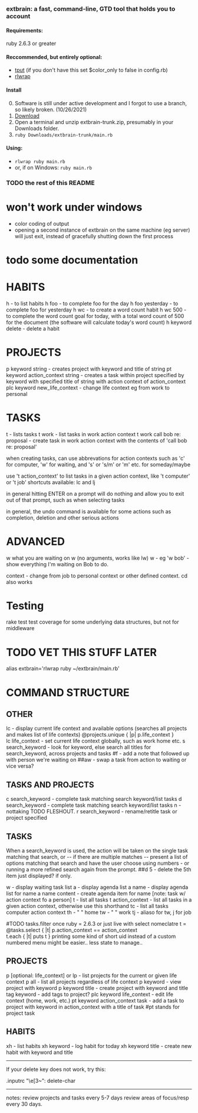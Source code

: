 <!---
Created: 2020-05-30
Revised: 2020-08-14
--->

### extbrain: a fast, command-line, GTD tool that holds you to account

#### Requirements:
 ruby 2.6.3 or greater

#### Reccommended, but entirely optional:
   * [tput](https://command-not-found.com/tput) (if you don't have this set $color_only to false in config.rb)
   * [rlwrap](https://command-not-found.com/rlwrap)

#### Install

   0. Software is still under active development and I forgot to use a branch, so likely broken. (10/26/2021)
   1. [Download](https://github.com/may/extbrain/archive/refs/heads/trunk.zip)
   2. Open a terminal and unzip extbrain-trunk.zip, presumably in your Downloads folder.
   3. ```ruby Downloads/extbrain-trunk/main.rb```
   
#### Using:
   * ```rlwrap ruby main.rb```
   * or, if on Windows: ```ruby main.rb```

### TODO the rest of this README

      

# won't work under windows
- color coding of output
- opening a second instance of extbrain on the same machine (eg server) will just exit, instead of gracefully shutting down the first process

# todo some documentation

# HABITS
h - to list habits
h foo - to complete foo for the day
h foo yesterday - to complete foo for yesterday
h wc - to create a word count habit
h wc 500 - to complete the word count goal for today, with a total word count of 500 for the document (the software will calculate today's word count)
h keyword delete - delete a habit

# PROJECTS
p keyword string - creates project with keyword and title of string
pt keyword action_context string - creates a task within project specified by keyword with specified title of string with action context of action_context
plc keyword new_life_context - change life context eg from work to personal

# TASKS
t - lists tasks
t work - list tasks in work action context
t work call bob re: proposal - create task in work action context with the contents of 'call bob re: proposal'

when creating tasks, can use abbrevations for action contexts such as 'c' for computer, 'w' for waiting, and 's' or 's/m' or 'm' etc. for someday/maybe


use 't action_context' to list tasks in a given action context, like 't computer' or 't job'
shortcuts available: lc and lj 

in general hitting ENTER on a prompt will do nothing and allow you to exit out of that prompt, such as when selecting tasks

in general, the undo command is available for some actions such as completion, deletion and other serious actions


# ADVANCED
w what you are waiting on
w  (no arguments, works like lw)
w <one word search> - eg 'w bob' - show everything I'm waiting on Bob to do.

context <contextname> - change from job to personal context or other defined context. cd <contextname> also works



# Testing
rake test
test coverage for some underlying data structures, but not for middleware






# TODO VET THIS STUFF LATER


alias extbrain='rlwrap ruby ~/extbrain/main.rb' 


# COMMAND STRUCTURE

## OTHER
lc - display current life context and available options (searches all projects and makes list of life contexts)
        @projects.unique { |p| p.life_context }    
lc life_context - set current life context globally, such as work home etc.
s search_keyword - look for keyword, else search all titles for search_keyword, across projects and tasks
#f - add a note that followed up with person we're waiting on
##aw - swap a task from action to waiting or vice versa?

## TASKS AND PROJECTS
c search_keyword - complete task matching search keyword/list tasks 
d search_keyword - complete task matching search keyword/list tasks 
n - nottaking TODO FLESHOUT.
r search_keyword - rename/retitle task or project specified


## TASKS
When a search_keyword is used, the action will be taken on the single
task matching that search, or -- if there are multiple matches --
present a list of options matching that search and have the user choose
using numbers - or running a more refined search again from the prompt.
##d 5 - delete the 5th item just displayed? if only.

w - display waiting task list
a - display agenda list
a name - display agenda list for name
a name content - create agenda item for name [note: task w/ action context fo a person]
t - list all tasks
t action_context - list all tasks in a given action context, otherwise use this shorthand
 tc - list all tasks computer action context
 th - " " home
 tw - " " work
 tj - aliaso for tw, j for job

#TODO tasks.filter once ruby = 2.6.3 or just live with select nomeclatre
t = @tasks.select { |t| p.action_context == action_context  
t.each { |t| puts t }
printing some kind of short uid instead of a custom numbered menu might be easier.. less state to manage..



## PROJECTS
p [optional: life_context] or lp - list projects for the current or given life context
p all - list all projects regardless of life context
p keyword - view project with keyword
p keyword title - create project with keyword and title 
tag keyword - add tags to project?
plc keyword life_context - edit life context (home, work, etc.)
pt keyword action_context task - add a task to project with keyword in action_context with a title of task #pt stands for project task
## HABITS
xh - list habits
xh keyword - log habit for today
xh keyword title - create new habit with keyword and title



---

If your delete key does not work, try this:

.inputrc
  "\e[3~": delete-char


----

notes:
 review projects and tasks every 5-7 days
 review areas of focus/resp every 30 days.
